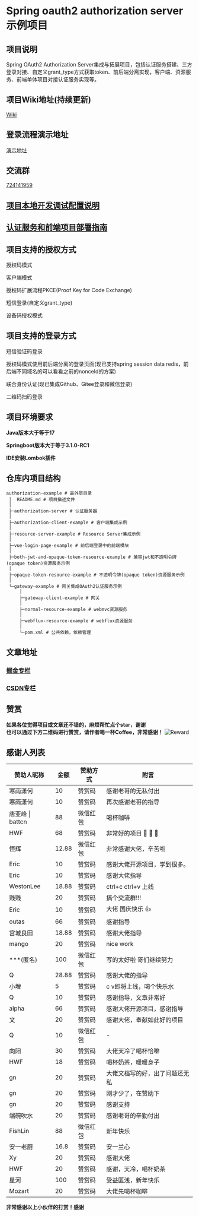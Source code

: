 # Spring oauth2 authorization server示例项目

## 项目说明

Spring OAuth2 Authorization Server集成与拓展项目，包括认证服务搭建、三方登录对接、自定义grant_type方式获取token、前后端分离实现，客户端、资源服务、前端单体项目对接认证服务实现等。

## 项目Wiki地址(持续更新)

[Wiki](https://gitee.com/vains-Sofia/authorization-example/wikis/pages)

## 登录流程演示地址
[演示地址](http://k7fsqkhtbx.cdhttp.cn)

## 交流群
[724141959](http://qm.qq.com/cgi-bin/qm/qr?_wv=1027&k=TJ6P1zOGofljK4xxnRrmn_3p42V995OD&authKey=h3YWSUIJXL23m34ATDfWlYa61UQRyBRxBpoMnDGoU%2BJKKfcHWGYMZC9bAJ%2FZ69Ax&noverify=0&group_code=724141959)

## [项目本地开发调试配置说明](https://gitee.com/vains-Sofia/authorization-example/wikis/pages?sort_id=9430954&doc_id=4386245)

## [认证服务和前端项目部署指南](https://gitee.com/vains-Sofia/authorization-example/wikis/pages?sort_id=8407202&doc_id=4386245)

## 项目支持的授权方式

授权码模式

客户端模式

授权码扩展流程PKCE(Proof Key for Code Exchange)

短信登录(自定义grant_type)

设备码授权模式

## 项目支持的登录方式
短信验证码登录

授权码模式使用前后端分离的登录页面(现已支持spring session data redis，前后端不同域名的可以看看之前的nonceId的方案)

联合身份认证(现已集成Github、Gitee登录和微信登录)

二维码扫码登录

## 项目环境要求

**Java版本大于等于17**

**Springboot版本大于等于3.1.0-RC1**

**IDE安装Lombok插件**

## 仓库内项目结构

```
authorization-example # 最外层目录
 │  README.md # 项目描述文件
 │  
 ├─authorization-server # 认证服务器
 │  
 ├─authorization-client-example # 客户端集成示例
 │  
 ├─resource-server-example # Resource Server集成示例
 │  
 ├─vue-login-page-example # 前后端登录中的前端模块
 │  
 ├─both-jwt-and-opaque-token-resource-example # 兼容jwt和不透明令牌(opaque token)资源服务示例
 │  
 ├─opaque-token-resource-example # 不透明令牌(opaque token)资源服务示例
 │  
 └─gateway-example # 网关集成OAuth2认证服务示例
     │  
     ├─gateway-client-example # 网关
     │  
     ├─normal-resource-example # webmvc资源服务
     │  
     ├─webflux-resource-example # webflux资源服务
     │  
     └─pom.xml # 公共依赖，依赖管理
```

## 文章地址

### [掘金专栏](https://juejin.cn/column/7239953874950684732)

### [CSDN专栏](https://blog.csdn.net/weixin_43356507/category_12338180.html)

## 赞赏

**如果各位觉得项目或文章还不错的，麻烦帮忙点个star，谢谢**<br />
**也可以通过下方二维码进行赞赏，请作者喝一杯Coffee，非常感谢！**
![Reward](images/Reward.jpg)


## 感谢人列表

| 赞助人昵称             | 金额    | 赞助方式 | 附言                          |
|-------------------|-------| -------- |-----------------------------|
| 寒雨潇何              | 10    | 赞赏码   | 感谢老哥的无私付出                   |
| 寒雨潇何              | 10    | 赞赏码   | 再次感谢老哥的指导                   |
| 唐亚峰 &#124; battcn | 88    | 微信红包   | 喝杯咖啡                        |
| HWF               | 68    | 赞赏码   | 非常好的项目 :clap: :clap: :clap: |
| 恒辉                | 12.88 | 微信红包   | 非常感谢大佬，辛苦啦                  |
| Eric              | 10    | 赞赏码   | 感谢大佬开源项目，学到很多。              |
| Eric              | 10    | 赞赏码   | 感谢大佬指导                      |
| WestonLee         | 18.88 | 赞赏码   | ctrl+c ctrl+v 上线            |
| 贱贱                | 20    | 赞赏码   | 搞个交流群!!!                    |
| Eric              | 10    | 赞赏码   | 大佬 国庆快乐 :+1:                |
| outas             | 66    | 赞赏码  | 感谢指导                        |
| 宫城良田              | 18.88 | 赞赏码  | 感谢大佬指导                      |
| mango             | 20    | 赞赏码  | nice work                   |
| \*\*\*(匿名)        | 100   | 微信红包  | 写的太好啦 哥们继续努力                |
| Q                 | 28.88 | 赞赏码  | 感谢大佬的指导                     |
| 小增                | 5     | 赞赏码  | c v即将上线，喝个快乐水               |
| Q                 | 10    | 赞赏码  | 感谢指导，文章非常好                  |
| alpha             | 66    | 赞赏码  | 感谢大佬开源项目，感谢指导               |
| 文                 | 20    | 赞赏码  | 感谢大佬，奉献如此好的项目               |
| Q                 | 10    | 微信红包  | -                           |
| 向阳                | 30    | 赞赏码  | 大佬天冷了喝杯恰啡                   |
| HWF               | 18    | 赞赏码  | 喝杯奶茶，暖暖身子                   |
| gn                | 20    | 赞赏码  | 大佬文档写的好，出了问题还无私             |
| gn                | 20    | 赞赏码  | 刚才少了，在赞助下                   |
| gn                | 20    | 赞赏码  | 感谢支持                        |
| 端碗吹水              | 20    | 赞赏码  | 感谢老哥的辛勤付出                   |
| FishLin           | 88    | 微信红包  | 新年快乐                        | 
| 安一老厨              | 16.8  | 赞赏码  | 安一兰心                        | 
| Xy                | 20    | 赞赏码  | 感谢大佬                        | 
| HWF               | 20    | 赞赏码  | 感谢，天冷，喝杯奶茶                  | 
| 星河                | 100   | 赞赏码  | 受益匪浅，新年快乐                   | 
| Mozart              | 20    | 赞赏码  | 大佬先喝杯咖啡                     | 


**非常感谢以上小伙伴的打赏！感谢**

